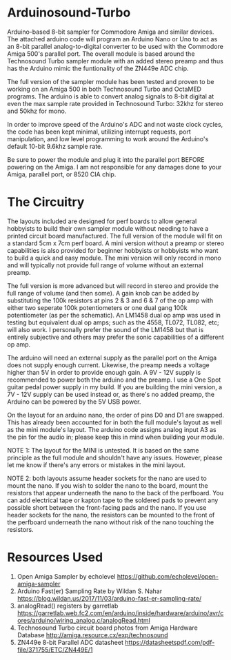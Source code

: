 # Arduinosound-Turbo
Arduino-based 8-bit sampler for Commodore Amiga and similar devices. The attached arduino code will program an Arduino Nano or Uno to act as an 8-bit parallel analog-to-digital converter to be used with the Commodore Amiga 500's parallel port. The overall module is based around the Technosound Turbo sampler module with an added stereo preamp and thus has the Arduino mimic the funtionality of the ZN449e ADC chip.

The full version of the sampler module has been tested and proven to be working on an Amiga 500 in both Technosound Turbo and OctaMED programs. The arduino is able to convert analog signals to 8-bit digital at even the max sample rate provided in Technosound Turbo: 32khz for stereo and 50khz for mono.

In order to improve speed of the Arduino's ADC and not waste clock cycles, the code has been kept minimal, utilizing interrupt requests, port manipulation, and low level programming to work around the Arduino's default 10-bit 9.6khz sample rate.

Be sure to power the module and plug it into the parallel port BEFORE powering on the Amiga. I am not responsible for any damages done to your Amiga, parallel port, or 8520 CIA chip.

# The Circuitry
The layouts included are designed for perf boards to allow general hobbyists to build their own sampler module without needing to have a printed circuit board manufactured. The full version of the module will fit on a standard 5cm x 7cm perf board. A mini version without a preamp or stereo capabilities is also provided for beginner hobbyists or hobbyists who want to build a quick and easy module. The mini version will only record in mono and will typically not provide full range of volume without an external preamp. 

The full version is more advanced but will record in stereo and provide the full range of volume (and then some). A gain knob can be added by substituting the 100k resistors at pins 2 & 3 and 6 & 7 of the op amp with either two seperate 100k potentiometers or one dual gang 100k potentiometer (as per the schematic). An LM1458 dual op amp was used in testing but equivalent dual op amps; such as the 4558, TL072, TL082, etc; will also work. I personally prefer the sound of the LM1458 but that is entirely subjective and others may prefer the sonic capabilities of a different op amp.

The arduino will need an external supply as the parallel port on the Amiga does not supply enough current. Likewise, the preamp needs a voltage higher than 5V in order to provide enough gain. A 9V - 12V supply is recommended to power both the arduino and the preamp. I use a One Spot guitar pedal power supply in my build. If you are building the mini version, a 7V - 12V supply can be used instead or, as there's no added preamp, the Arduino can be powered by the 5V USB power.

On the layout for an arduino nano, the order of pins D0 and D1 are swapped. This has already been accounted for in both the full module's layout as well as the mini module's layout. The arduino code assigns analog input A3 as the pin for the audio in; please keep this in mind when building your module.

NOTE 1: The layout for the MINI is untested. It is based on the same principle as the full module and shouldn't have any issues. However, please let me know if there's any errors or mistakes in the mini layout.

NOTE 2: both layouts assume header sockets for the nano are used to mount the nano. If you wish to solder the nano to the board, mount the resistors that appear underneath the nano to the back of the perfboard. You can add electrical tape or kapton tape to the soldered pads to prevent any possible short between the front-facing pads and the nano. If you use header sockets for the nano, the resistors can be mounted to the front of the perfboard underneath the nano without risk of the nano touching the resistors.

# Resources Used
1.  Open Amiga Sampler by echolevel https://github.com/echolevel/open-amiga-sampler
2.  Arduino Fast(er) Sampling Rate by Wildan S. Nahar https://blog.wildan.us/2017/11/03/arduino-fast-er-sampling-rate/
3.  analogRead() registers by garretlab https://garretlab.web.fc2.com/en/arduino/inside/hardware/arduino/avr/cores/arduino/wiring_analog.c/analogRead.html
4.  Technosound Turbo circuit board photos from Amiga Hardware Database http://amiga.resource.cx/exp/technosound
5.  ZN449e 8-bit Parallel ADC datasheet https://datasheetspdf.com/pdf-file/371755/ETC/ZN449E/1
